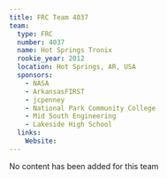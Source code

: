 ```yaml
---
title: FRC Team 4037
team:
  type: FRC
  number: 4037
  name: Hot Springs Tronix
  rookie_year: 2012
  location: Hot Springs, AR, USA
  sponsors:
    - NASA
    - ArkansasFIRST
    - jcpenney
    - National Park Community College
    - Mid South Engineering
    - Lakeside High School
  links:
    Website: 
---
```

No content has been added for this team